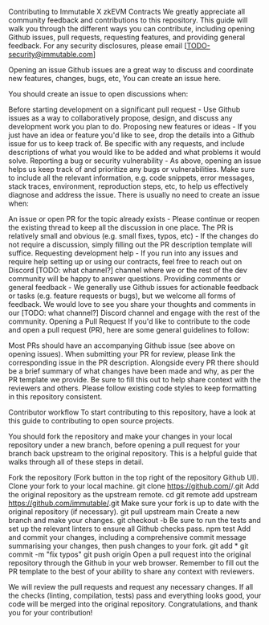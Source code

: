 Contributing to Immutable X zkEVM Contracts
We greatly appreciate all community feedback and contributions to this repository. This guide will walk you through the different ways you can contribute, including opening Github issues, pull requests, requesting features, and providing general feedback. For any security disclosures, please email [TODO-security@immutable.com]

Opening an issue
Github issues are a great way to discuss and coordinate new features, changes, bugs, etc, You can create an issue here.

You should create an issue to open discussions when:

Before starting development on a significant pull request - Use Github issues as a way to collaboratively propose, design, and discuss any development work you plan to do.
Proposing new features or ideas - If you just have an idea or feature you'd like to see, drop the details into a Github issue for us to keep track of. Be specific with any requests, and include descriptions of what you would like to be added and what problems it would solve.
Reporting a bug or security vulnerability - As above, opening an issue helps us keep track of and prioritize any bugs or vulnerabilities. Make sure to include all the relevant information, e.g. code snippets, error messages, stack traces, environment, reproduction steps, etc, to help us effectively diagnose and address the issue.
There is usually no need to create an issue when:

An issue or open PR for the topic already exists - Please continue or reopen the existing thread to keep all the discussion in one place.
The PR is relatively small and obvious (e.g. small fixes, typos, etc) - If the changes do not require a discussion, simply filling out the PR description template will suffice.
Requesting development help - If you run into any issues and require help setting up or using our contracts, feel free to reach out on Discord [TODO: what channel?] channel where we or the rest of the dev community will be happy to answer questions.
Providing comments or general feedback - We generally use Github issues for actionable feedback or tasks (e.g. feature requests or bugs), but we welcome all forms of feedback. We would love to see you share your thoughts and comments in our [TODO: what channel?] Discord channel and engage with the rest of the community.
Opening a Pull Request
If you'd like to contribute to the code and open a pull request (PR), here are some general guidelines to follow:

Most PRs should have an accompanying Github issue (see above on opening issues). When submitting your PR for review, please link the corresponding issue in the PR description.
Alongside every PR there should be a brief summary of what changes have been made and why, as per the PR template we provide. Be sure to fill this out to help share context with the reviewers and others.
Please follow existing code styles to keep formatting in this repository consistent.

Contributor workflow
To start contributing to this repository, have a look at this guide to contributing to open source projects.

You should fork the repository and make your changes in your local repository under a new branch, before opening a pull request for your branch back upstream to the original repository. This is a helpful guide that walks through all of these steps in detail.

Fork the repository (Fork button in the top right of the repository Github UI).
Clone your fork to your local machine.
git clone https://github.com/<your-github-username>/<repository-name>.git
Add the original repository as the upstream remote.
cd <repository-name>
git remote add upstream https://github.com/immutable/<repository-name>.git
Make sure your fork is up to date with the original repository (if necessary).
git pull upstream main
Create a new branch and make your changes.
git checkout -b <your-branch-name>
Be sure to run the tests and set up the relevant linters to ensure all Github checks pass.
npm test
Add and commit your changes, including a comprehensive commit message summarising your changes, then push changes to your fork.
git add *
git commit -m "fix typos"
git push origin <your-branch-name>
Open a pull request into the original repository through the Github in your web browser. Remember to fill out the PR template to the best of your ability to share any context with reviewers.

We will review the pull requests and request any necessary changes. If all the checks (linting, compilation, tests) pass and everything looks good, your code will be merged into the original repository. Congratulations, and thank you for your contribution!